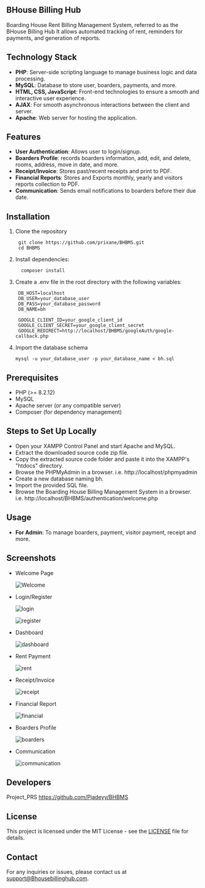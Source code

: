 ## BHouse Billing Hub
Boarding House Rent Billing Management System, referred to as the BHouse Billing Hub It allows automated tracking of rent, reminders for payments, and generation of reports.

## Technology Stack

- **PHP**: Server-side scripting language to manage business logic and data processing.
- **MySQL**: Database to store user, boarders, payments, and more.
- **HTML, CSS, JavaScript**: Front-end technologies to ensure a smooth and interactive user experience.
- **AJAX**: For smooth asynchronous interactions between the client and server.
- **Apache**: Web server for hosting the application.

## Features
- **User Authentication**: Allows user to login/signup.
- **Boarders Profile**: records boarders information, add, edit, and delete, rooms, address, move in date, and more.
- **Receipt/Invoice**: Stores past/recent receipts and print to PDF.
- **Financial Reports**: Stores and Exports monthly, yearly and visitors reports collection to PDF.
- **Communication**: Sends email notifications to boarders before their due date.

## Installation
 1. Clone the repository

     ```
      git clone https://github.com/prixane/BHBMS.git
      cd BHBMS
      ```
 2. Install dependencies:

    ```
      composer install
      ```
 3. Create a .env file in the root directory with the following variables:

     ```
      DB_HOST=localhost
      DB_USER=your_database_user
      DB_PASS=your_database_password
      DB_NAME=bh
      
      GOOGLE_CLIENT_ID=your_google_client_id
      GOOGLE_CLIENT_SECRET=your_google_client_secret
      GOOGLE_REDIRECT=http://localhost/BHBMS/googleAuth/google-callback.php
      ```
  4. Import the database schema
      ```
      mysql -u your_database_user -p your_database_name < bh.sql
      ```
     
## Prerequisites
- PHP (>= 8.2.12)
- MySQL 
- Apache server (or any compatible server)
- Composer (for dependency management)

## Steps to Set Up Locally
- Open your XAMPP Control Panel and start Apache and MySQL.
- Extract the downloaded source code zip file.
- Copy the extracted source code folder and paste it into the XAMPP's "htdocs" directory.
- Browse the PHPMyAdmin in a browser. i.e. http://localhost/phpmyadmin
- Create a new database naming bh.
- Import the provided SQL file. 
- Browse the Boarding House Billing Management System in a browser. i.e.
  http://localhost/BHBMS/authentication/welcome.php
  
## Usage
- **For Admin**: To manage boarders, payment, visitor payment, receipt and more.

## Screenshots

- Welcome Page

  ![Welcome](https://github.com/user-attachments/assets/32541ec1-dc66-4040-bc94-6645d19d53fc)

- Login/Register
  
  ![login](https://github.com/user-attachments/assets/4f3c5f59-09c8-4531-8526-2abf51c06bdc)

  ![register](https://github.com/user-attachments/assets/1aded0f5-bc7d-4eb8-8277-da7ed63942f3)

- Dashboard

  ![dashboard](https://github.com/user-attachments/assets/3887ef3e-79ee-447f-8194-8775992fd0b3)

- Rent Payment

  ![rent](https://github.com/user-attachments/assets/af6b9d7c-8e1d-4a76-846c-f64de9f297cf)

- Receipt/Invoice

  ![receipt](https://github.com/user-attachments/assets/47d84480-54d3-4e0b-bc63-70038f8cf61a)

- Financial Report

  ![financial](https://github.com/user-attachments/assets/bf0081dc-0b51-42de-bc3a-e93bff8ca1b7)

- Boarders Profile

  ![boarders](https://github.com/user-attachments/assets/06a7353b-0d78-4c74-a729-a1bf2af108f5)

- Communication

  ![communication](https://github.com/user-attachments/assets/fd60a7f9-9b13-4b8d-9c01-613a636bf3b1)

## Developers

Project_PRS https://github.com/Pjadeyy/BHBMS

## License

This project is licensed under the MIT License - see the [LICENSE](LICENSE) file for details.

## Contact

For any inquiries or issues, please contact us at [support@Bhousebillinghub.com](mailto:support@Bhousebillinghub.com).


